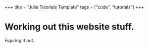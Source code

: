+++
title = "Julia Tutorials Template"
tags = ["code", "tutorials"]
+++

# Working out this website stuff.

Figuring it out.



